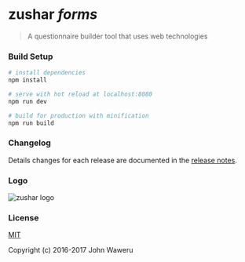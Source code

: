 # zushar _forms_ #

> A questionnaire builder tool that uses web technologies

### Build Setup ###

``` bash
# install dependencies
npm install

# serve with hot reload at localhost:8080
npm run dev

# build for production with minification
npm run build
```

### Changelog ###

Details changes for each release are documented in the [release notes](https://github.com/trendy-weshy/zushar/releases).

### Logo ###
![zushar logo](https://github.com/shevigroup/zushar/blob/master/src/assets/logos/zushar_1.png)

### License ###
[MIT](http://opensource.org/licenses/MIT)

Copyright (c) 2016-2017 John Waweru
